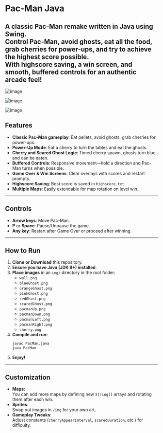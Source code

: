 # Pac-Man Java

A classic Pac-Man remake written in Java using Swing.  
Control Pac-Man, avoid ghosts, eat all the food, grab cherries for power-ups, and try to achieve the highest score possible.  
With highscore saving, a win screen, and smooth, buffered controls for an authentic arcade feel!
---

![image](https://github.com/user-attachments/assets/2f872f2b-0857-4c7f-b0da-de24d043f098)

![image](https://github.com/user-attachments/assets/20dfd965-2682-4df3-a26d-af5b246e674e)

![image](https://github.com/user-attachments/assets/3b12a973-9131-4644-a625-4f9397550054)


## Features

- **Classic Pac-Man gameplay**: Eat pellets, avoid ghosts, grab cherries for power-ups.
- **Power-Up Mode**: Eat a cherry to turn the tables and eat the ghosts.
- **Cherry and Scared Ghost Logic**: Timed cherry spawn, ghosts turn blue and can be eaten.
- **Buffered Controls**: Responsive movement—hold a direction and Pac-Man turns when possible.
- **Game Over & Win Screens**: Clear overlays with scores and restart prompts.
- **Highscore Saving**: Best score is saved in `highscore.txt`.
- **Multiple Maps**: Easily extendable for map rotation on level win.

---

## Controls

- **Arrow keys**: Move Pac-Man.
- **P** or **Space**: Pause/Unpause the game.
- **Any key**: Restart after Game Over or proceed after winning.

---

## How to Run

1. **Clone or Download** this repository.
2. **Ensure you have Java (JDK 8+) installed**.
3. **Place images** in an `img/` directory in the root folder:
    - `wall.png`
    - `blueGhost.png`
    - `orangeGhost.png`
    - `pinkGhost.png`
    - `redGhost.png`
    - `scaredGhost.png`
    - `pacmanUp.png`
    - `pacmanDown.png`
    - `pacmanLeft.png`
    - `pacmanRight.png`
    - `cherry.png`
4. **Compile and run:**
    ```sh
    javac PacMan.java
    java PacMan
    ```
5. **Enjoy!**

---

## Customization

- **Maps**:  
  You can add more maps by defining new `String[]` arrays and rotating them after each win.
- **Sprites**:  
  Swap out images in `/img` for your own art.
- **Gameplay Tweaks**:  
  Adjust constants (`cherryAppearInterval`, `scaredDuration`, etc.) for difficulty.
